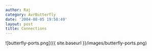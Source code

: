 ```yaml
---
author: Raj
category: AvrButterfly
date: '2004-08-05 19:58:49'
layout: post
title: Connections
---
```


![butterfly-ports.png]({{ site.baseurl }}/images/butterfly-ports.png)
